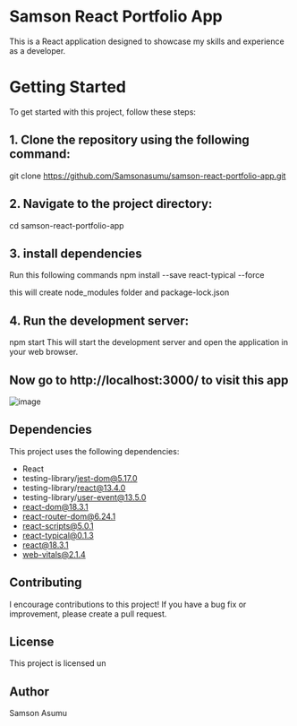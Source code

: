 
# Samson React Portfolio App

This is a React application designed to showcase my skills and experience as a developer.

# Getting Started

To get started with this project, follow these steps:

## 1. Clone the repository using the following command:

git clone https://github.com/Samsonasumu/samson-react-portfolio-app.git


## 2. Navigate to the project directory:

cd samson-react-portfolio-app

## 3. install dependencies
 Run this following commands
npm install --save react-typical --force

 this will create node_modules folder and package-lock.json

## 4. Run the development server:

npm start
This will start the development server and open the application in your web browser.

## Now go to http://localhost:3000/ to visit this app

![image](https://github.com/Samsonasumu/samson-react-portfolio-app/assets/99386103/9d97d14b-df79-48e0-8ba4-6037993bbe76)



## Dependencies

This project uses the following dependencies:

* React
* testing-library/jest-dom@5.17.0
* testing-library/react@13.4.0
* testing-library/user-event@13.5.0
* react-dom@18.3.1
* react-router-dom@6.24.1
* react-scripts@5.0.1
* react-typical@0.1.3
* react@18.3.1
* web-vitals@2.1.4


## Contributing

I encourage contributions to this project! If you have a bug fix or improvement, please create a pull request.

## License

This project is licensed un

## Author

 Samson Asumu

 
 
